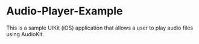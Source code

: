# Audio-Player-Example
This is a sample UIKit (iOS) application that allows a user to play audio files using AudioKit.

